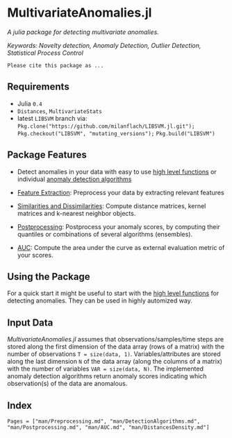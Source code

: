 # MultivariateAnomalies.jl 

*A julia package for detecting multivariate anomalies.*

*Keywords: Novelty detection, Anomaly Detection, Outlier Detection, Statistical Process Control*

    Please cite this package as ...

## Requirements

- Julia `0.4`
- `Distances`, `MultivariateStats`
-  latest `LIBSVM` branch via:
`Pkg.clone("https://github.com/milanflach/LIBSVM.jl.git");`
`Pkg.checkout("LIBSVM", "mutating_versions");`
`Pkg.build("LIBSVM")`

## Package Features

- Detect anomalies in your data with easy to use [high level functions]("man/HighLevelFunctions.md") or individual [anomaly detection algorithms]("man/AnomalyDetection.md")

- [Feature Extraction](man/Preprocessing.md): Preprocess your data by extracting relevant features

- [Similarities and Dissimilarities](man/DistancesDensity.md): Compute distance matrices, kernel matrices and k-nearest neighbor objects.

- [Postprocessing](man/Postprocessing.md): Postprocess your anomaly scores, by computing their quantiles or combinations of several algorithms (ensembles).

- [AUC](man/AUC.md): Compute the area under the curve as external evaluation metric of your scores.

## Using the Package

For a quick start it might be useful to start with the [high level functions]("man/HighLevelFunctions.md") for detecting anomalies. They can be used in highly automized way. 

## Input Data

*MultivariateAnomalies.jl* assumes that observations/samples/time steps are stored along the first dimension of the data array (rows of a matrix) with the number of observations `T = size(data, 1)`. Variables/attributes are stored along the last dimension `N` of the data array (along the columns of a matrix) with the number of variables `VAR = size(data, N)`. The implemented anomaly detection algorithms return anomaly scores indicating which observation(s) of the data are anomalous.

## Index

```@index
Pages = ["man/Preprocessing.md", "man/DetectionAlgorithms.md", "man/Postprocessing.md", "man/AUC.md", "man/DistancesDensity.md"]
```